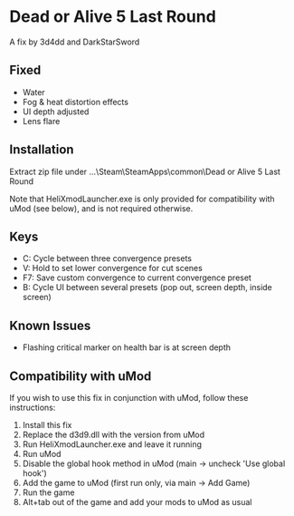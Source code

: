 Dead or Alive 5 Last Round
==========================

A fix by 3d4dd and DarkStarSword

Fixed
-----
- Water
- Fog & heat distortion effects
- UI depth adjusted
- Lens flare

Installation
------------
Extract zip file under ...\Steam\SteamApps\common\Dead or Alive 5 Last Round

Note that HeliXmodLauncher.exe is only provided for compatibility with uMod
(see below), and is not required otherwise.

Keys
----
- C: Cycle between three convergence presets
- V: Hold to set lower convergence for cut scenes
- F7: Save custom convergence to current convergence preset
- B: Cycle UI between several presets (pop out, screen depth, inside screen)

Known Issues
------------
- Flashing critical marker on health bar is at screen depth

Compatibility with uMod
-----------------------
If you wish to use this fix in conjunction with uMod, follow these instructions:

1. Install this fix
2. Replace the d3d9.dll with the version from uMod
3. Run HeliXmodLauncher.exe and leave it running
4. Run uMod
5. Disable the global hook method in uMod (main -> uncheck 'Use global hook')
6. Add the game to uMod (first run only, via main -> Add Game)
7. Run the game
8. Alt+tab out of the game and add your mods to uMod as usual
